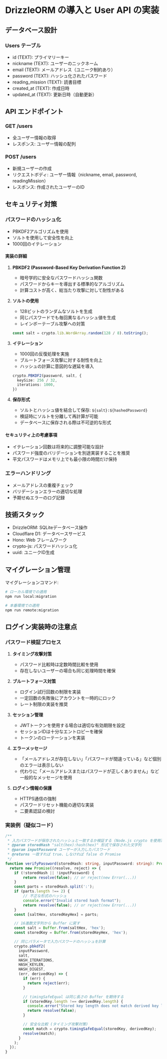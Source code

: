 # DrizzleORM の導入と User API の実装

## データベース設計

### Users テーブル
- id (TEXT): プライマリーキー
- nickname (TEXT): ユーザーのニックネーム
- email (TEXT): メールアドレス（ユニーク制約あり）
- password (TEXT): ハッシュ化されたパスワード
- reading_mission (TEXT): 読書目標
- created_at (TEXT): 作成日時
- updated_at (TEXT): 更新日時（自動更新）

## API エンドポイント

### GET /users
- 全ユーザー情報の取得
- レスポンス: ユーザー情報の配列

### POST /users
- 新規ユーザーの作成
- リクエストボディ: ユーザー情報（nickname, email, password, readingMission）
- レスポンス: 作成されたユーザーのID

## セキュリティ対策

### パスワードのハッシュ化
- PBKDF2アルゴリズムを使用
- ソルトを使用して安全性を向上
- 1000回のイテレーション

#### 実装の詳細
1. **PBKDF2 (Password-Based Key Derivation Function 2)**
   - 暗号学的に安全なパスワードハッシュ関数
   - パスワードからキーを導出する標準的なアルゴリズム
   - 計算コストが高く、総当たり攻撃に対して耐性がある

2. **ソルトの使用**
   - 128ビットのランダムなソルトを生成
   - 同じパスワードでも毎回異なるハッシュ値を生成
   - レインボーテーブル攻撃への対策
   ```typescript
   const salt = crypto.lib.WordArray.random(128 / 8).toString();
   ```

3. **イテレーション**
   - 1000回の反復処理を実施
   - ブルートフォース攻撃に対する耐性を向上
   - ハッシュの計算に意図的な遅延を導入
   ```typescript
   crypto.PBKDF2(password, salt, {
     keySize: 256 / 32,
     iterations: 1000,
   })
   ```

4. **保存形式**
   - ソルトとハッシュ値を結合して保存: `${salt}:${hashedPassword}`
   - 検証時にソルトを分離して再計算が可能
   - データベースに保存される際は不可逆的な形式

#### セキュリティ上の考慮事項
- イテレーション回数は将来的に調整可能な設計
- パスワード強度のバリデーションを別途実装することを推奨
- 平文パスワードはメモリ上でも最小限の時間だけ保持

### エラーハンドリング
- メールアドレスの重複チェック
- バリデーションエラーの適切な処理
- 予期せぬエラーのログ記録

## 技術スタック

- DrizzleORM: SQLiteデータベース操作
- Cloudflare D1: データベースサービス
- Hono: Web フレームワーク
- crypto-js: パスワードハッシュ化
- uuid: ユニークID生成

## マイグレーション管理

マイグレーションコマンド:
```bash
# ローカル環境での適用
npm run local:migration

# 本番環境での適用
npm run remote:migration
```

## ログイン実装時の注意点

### パスワード検証プロセス
1. **タイミング攻撃対策**
   - パスワード比較時は定数時間比較を使用
   - 存在しないユーザーの場合も同じ処理時間を確保

2. **ブルートフォース対策**
   - ログイン試行回数の制限を実装
   - 一定回数の失敗後にアカウントを一時的にロック
   - レート制限の実装を推奨

3. **セッション管理**
   - JWTトークンを使用する場合は適切な有効期限を設定
   - セッションIDは十分なエントロピーを確保
   - トークンのローテーションを実装

4. **エラーメッセージ**
   - 「メールアドレスが存在しない」「パスワードが間違っている」など個別のエラーは表示しない
   - 代わりに「メールアドレスまたはパスワードが正しくありません」など一般的なメッセージを使用

5. **ログイン情報の保護**
   - HTTPS通信の強制
   - パスワードリセット機能の適切な実装
   - 二要素認証の検討

### 実装例（疑似コード）
```typescript
/**
 * 入力パスワードが保存されたハッシュと一致するか検証する (Node.js crypto を使用)
 * @param storedHash "salt(hex):hash(hex)" 形式で保存された文字列
 * @param inputPassword ユーザーが入力したパスワード
 * @returns 一致すれば true、しなければ false の Promise
 */
function verifyPassword(storedHash: string, inputPassword: string): Promise<boolean> {
  return new Promise((resolve, reject) => {
    if (!storedHash || !inputPassword) {
        return resolve(false); // or reject(new Error(...))
    }
    const parts = storedHash.split(':');
    if (parts.length !== 2) {
        // 不正な形式のハッシュ
        console.error("Invalid stored hash format");
        return resolve(false); // or reject(new Error(...))
    }
    const [saltHex, storedKeyHex] = parts;

    // 16進数文字列から Buffer に戻す
    const salt = Buffer.from(saltHex, 'hex');
    const storedKey = Buffer.from(storedKeyHex, 'hex');

    // 同じパラメータで入力パスワードのハッシュを計算
    crypto.pbkdf2(
      inputPassword,
      salt,
      HASH_ITERATIONS,
      HASH_KEYLEN,
      HASH_DIGEST,
      (err, derivedKey) => {
        if (err) {
          return reject(err);
        }

        // timingSafeEqual は同じ長さの Buffer を期待する
        if (storedKey.length !== derivedKey.length) {
          console.error("Stored key length does not match derived key length.");
          return resolve(false);
        }

        // 安全な比較 (タイミング攻撃対策)
        const match = crypto.timingSafeEqual(storedKey, derivedKey);
        resolve(match);
      }
    );
  });
}
```
